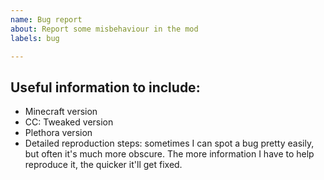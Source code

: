 ```yaml
---
name: Bug report
about: Report some misbehaviour in the mod
labels: bug

---
```


<!--
## Before reporting
 - Search for the bug on the issue tracker. Make sure to look at closed issues too!
-->

## Useful information to include:
 - Minecraft version
 - CC: Tweaked version
 - Plethora version
 - Detailed reproduction steps: sometimes I can spot a bug pretty easily, but often it's much more obscure. The more information I have to help reproduce it, the quicker it'll get fixed.

<!--
## Log files - If including a log file, please upload it to a service such as Pastebin, or use GitHub's Gists.  Thanks!
-->
